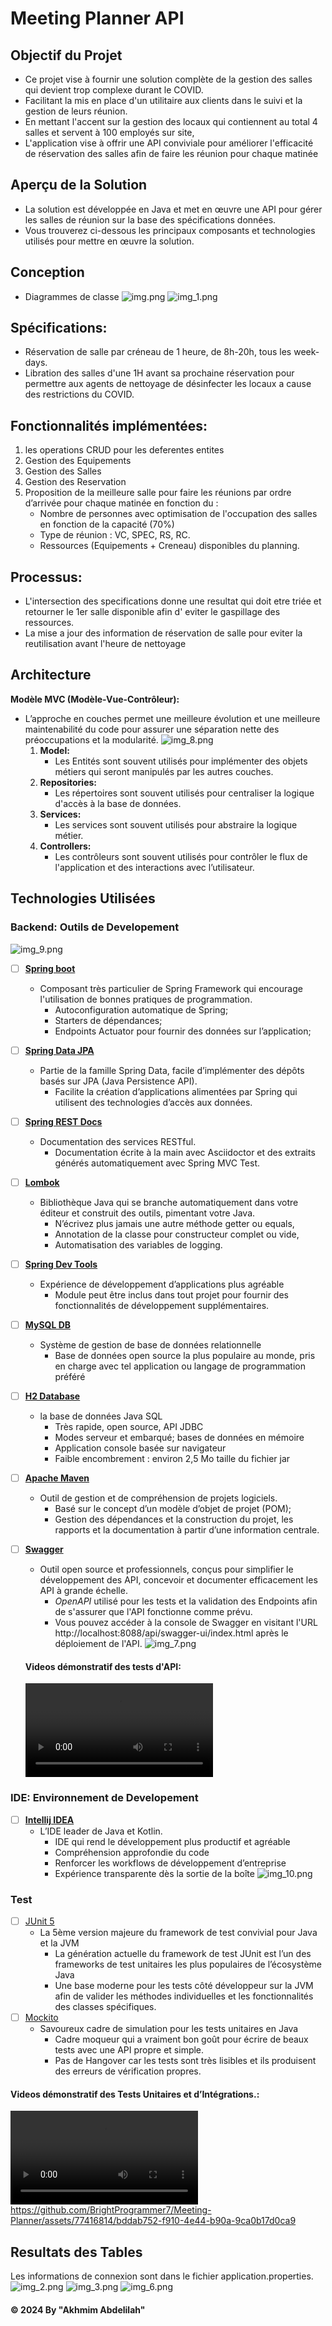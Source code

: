 # Meeting Planner API

## Objectif du Projet

- Ce projet vise à fournir une solution complète de la gestion des salles qui devient trop complexe durant le COVID.
- Facilitant la mis en place d'un utilitaire aux clients dans le suivi et la gestion de leurs réunion.
- En mettant l'accent sur la gestion des locaux qui contiennent au total 4 salles et servent à 100 employés sur site,
- L'application vise à offrir une API conviviale pour améliorer l'efficacité de réservation des salles afin de faire les
  réunion pour chaque matinée

## Aperçu de la Solution

- La solution est développée en Java et met en œuvre une API pour gérer les salles de réunion sur la base des
  spécifications données.
- Vous trouverez ci-dessous les principaux composants et technologies utilisés pour mettre en œuvre la solution.

## Conception

- Diagrammes de classe
  ![img.png](img.png)
  ![img_1.png](img_1.png)

## Spécifications:

- Réservation de salle par créneau de 1 heure, de 8h-20h, tous les week-days.
- Libration des salles d'une 1H avant sa prochaine réservation pour permettre aux agents de nettoyage de désinfecter les
  locaux a cause des restrictions du COVID.

## Fonctionnalités implémentées:

1. les operations CRUD pour les deferentes entites
2. Gestion des Equipements
3. Gestion des Salles
3. Gestion des Reservation
4. Proposition de la meilleure salle pour faire les réunions par ordre d’arrivée pour chaque matinée en fonction du :
    - Nombre de personnes avec optimisation de l'occupation des salles en fonction de la capacité (70%)
    - Type de réunion : VC, SPEC, RS, RC.
    - Ressources (Equipements + Creneau) disponibles du planning.

## Processus:

- L'intersection des specifications donne une resultat qui doit etre triée et retourner le 1er salle disponible afin d'
  eviter le gaspillage des ressources.
- La mise a jour des information de réservation de salle pour eviter la reutilisation avant l'heure de nettoyage

## Architecture

**Modèle MVC (Modèle-Vue-Contrôleur):**

- L’approche en couches permet une meilleure évolution et une meilleure maintenabilité du code pour assurer une
  séparation nette des préoccupations et la modularité.
  ![img_8.png](img_8.png)
    1. **Model:**
        - Les Entités sont souvent utilisés pour implémenter des objets métiers qui seront manipulés par les autres
          couches.
    2. **Repositories:**
        - Les répertoires sont souvent utilisés pour centraliser la logique d'accès à la base de données.
    3. **Services:**
        - Les services sont souvent utilisés pour abstraire la logique métier.
    4. **Controllers:**
        - Les contrôleurs sont souvent utilisés pour contrôler le flux de l'application et des interactions avec
          l’utilisateur.

## Technologies Utilisées

### Backend: Outils de Developement

![img_9.png](img_9.png)

- [ ] **[Spring boot](https://spring.io/projects/spring-boot)**
    - Composant très particulier de Spring Framework qui encourage l'utilisation de bonnes pratiques de programmation.
        - Autoconfiguration automatique de Spring;
        - Starters de dépendances;
        - Endpoints Actuator pour fournir des données sur l’application;

- [ ] **[Spring Data JPA](https://spring.io/projects/spring-data-jpa/)**
    - Partie de la famille Spring Data, facile d’implémenter des dépôts basés sur JPA (Java Persistence API).
        - Facilite la création d’applications alimentées par Spring qui utilisent des technologies d’accès aux données.

- [ ] **[Spring REST Docs](https://spring.io/projects/spring-restdocs)**
    - Documentation des services RESTful.
        - Documentation écrite à la main avec Asciidoctor et des extraits générés automatiquement avec Spring MVC Test.

- [ ] **[Lombok](https://projectlombok.org/)**
    - Bibliothèque Java qui se branche automatiquement dans votre éditeur et construit des outils, pimentant votre Java.
       - N’écrivez plus jamais une autre méthode getter ou equals, 
       - Annotation de la classe pour constructeur complet ou vide, 
       - Automatisation des variables de logging.

- [ ] **[Spring Dev Tools](https://docs.spring.io/spring-boot/reference/using/devtools.html)**
    - Expérience de développement d’applications plus agréable
        - Module peut être inclus dans tout projet pour fournir des fonctionnalités de développement supplémentaires.

- [ ] **[MySQL DB](https://www.mysql.com/)**
    - Système de gestion de base de données relationnelle
        - Base de données open source la plus populaire au monde, pris en charge avec tel application ou langage de
          programmation préféré
      
- [ ] **[H2 Database](https://h2database.com/)**
    - la base de données Java SQL
        - Très rapide, open source, API JDBC 
        - Modes serveur et embarqué; bases de données en mémoire 
        - Application console basée sur navigateur 
        - Faible encombrement : environ 2,5 Mo taille du fichier jar
      
- [ ] **[Apache Maven](https://maven.apache.org/)**
  - Outil de gestion et de compréhension de projets logiciels.
    - Basé sur le concept d’un modèle d’objet de projet (POM);
    - Gestion des dépendances et la construction du projet, les rapports et la documentation à partir d’une information centrale.

- [ ] **[Swagger](https://swagger.io/)**
    - Outil open source et professionnels, conçus pour simplifier le développement des API, concevoir et documenter
      efficacement les API à grande échelle.
        - *OpenAPI* utilisé pour les tests et la validation des Endpoints afin de s'assurer que l'API fonctionne comme
          prévu.
        - Vous pouvez accéder à la console de Swagger en visitant l'URL http://localhost:8088/api/swagger-ui/index.html après le déploiement de l'API.
          ![img_7.png](img_7.png)

  #### **Videos démonstratif des tests d'API:**
  ![Demo APIs](Demo%20APIs.mp4)

### IDE: Environnement de Developement

- [ ] **[Intellij IDEA](https://www.jetbrains.com/idea/)**
    - L’IDE leader de Java et Kotlin.
        - IDE qui rend le développement plus productif et agréable
        - Compréhension approfondie du code
        - Renforcer les workflows de développement d’entreprise
        - Expérience transparente dès la sortie de la boîte
          ![img_10.png](img_10.png)

### Test

- [ ] [JUnit 5](http://junit.org/junit5/)
    - La 5ème version majeure du framework de test convivial pour Java et la JVM
        - La génération actuelle du framework de test JUnit est l’un des frameworks de test unitaires les plus
          populaires de l’écosystème Java
        - Une base moderne pour les tests côté développeur sur la JVM afin de valider les méthodes individuelles et les
          fonctionnalités des classes spécifiques.
- [ ] [Mockito](https://site.mockito.org/)
    - Savoureux cadre de simulation pour les tests unitaires en Java
        - Cadre moqueur qui a vraiment bon goût pour écrire de beaux tests avec une API propre et simple.
        - Pas de Hangover car les tests sont très lisibles et ils produisent des erreurs de vérification propres.

#### **Videos démonstratif des Tests Unitaires et d’Intégrations.:**

![Demo Tests](Demo%20Tests.mp4)
https://github.com/BrightProgrammer7/Meeting-Planner/assets/77416814/bddab752-f910-4e44-b90a-9ca0b17d0ca9

## Resultats des Tables
Les informations de connexion sont dans le fichier application.properties.
![img_2.png](img_2.png)
![img_3.png](img_3.png)
![img_6.png](img_6.png)

#### © 2024 By "Akhmim Abdelilah"
